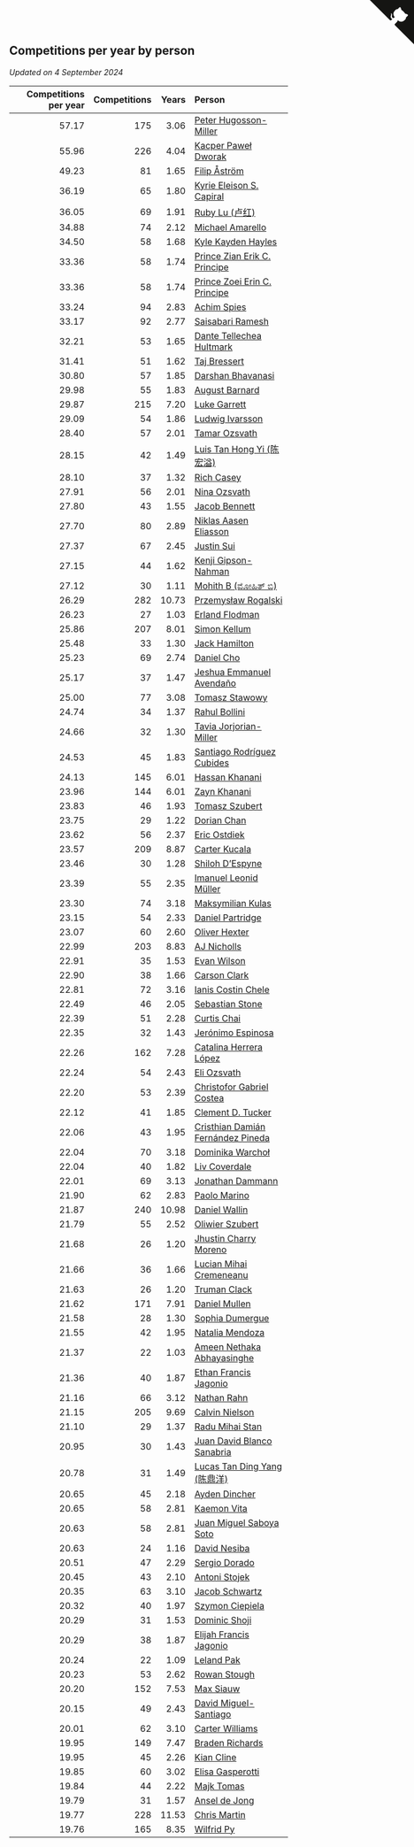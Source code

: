## Competitions per year by person

*Updated on  4 September 2024*

| Competitions per year | Competitions | Years | Person |
| ---: | ---: | ---: | :--- |
| 57.17 | 175 | 3.06 | [Peter Hugosson-Miller](https://www.worldcubeassociation.org/persons/2021HUGO01) |
| 55.96 | 226 | 4.04 | [Kacper Paweł Dworak](https://www.worldcubeassociation.org/persons/2020DWOR01) |
| 49.23 | 81 | 1.65 | [Filip Åström](https://www.worldcubeassociation.org/persons/2023ASTR01) |
| 36.19 | 65 | 1.80 | [Kyrie Eleison S. Capiral](https://www.worldcubeassociation.org/persons/2022CAPI02) |
| 36.05 | 69 | 1.91 | [Ruby Lu (卢红)](https://www.worldcubeassociation.org/persons/2022LURU01) |
| 34.88 | 74 | 2.12 | [Michael Amarello](https://www.worldcubeassociation.org/persons/2022AMAR09) |
| 34.50 | 58 | 1.68 | [Kyle Kayden Hayles](https://www.worldcubeassociation.org/persons/2022HAYL02) |
| 33.36 | 58 | 1.74 | [Prince Zian Erik C. Principe](https://www.worldcubeassociation.org/persons/2022PRIN08) |
| 33.36 | 58 | 1.74 | [Prince Zoei Erin C. Principe](https://www.worldcubeassociation.org/persons/2022PRIN09) |
| 33.24 | 94 | 2.83 | [Achim Spies](https://www.worldcubeassociation.org/persons/2021SPIE01) |
| 33.17 | 92 | 2.77 | [Saisabari Ramesh](https://www.worldcubeassociation.org/persons/2021RAME01) |
| 32.21 | 53 | 1.65 | [Dante Tellechea Hultmark](https://www.worldcubeassociation.org/persons/2023HULT01) |
| 31.41 | 51 | 1.62 | [Taj Bressert](https://www.worldcubeassociation.org/persons/2023BRES01) |
| 30.80 | 57 | 1.85 | [Darshan Bhavanasi](https://www.worldcubeassociation.org/persons/2022BHAV01) |
| 29.98 | 55 | 1.83 | [August Barnard](https://www.worldcubeassociation.org/persons/2022BARN21) |
| 29.87 | 215 | 7.20 | [Luke Garrett](https://www.worldcubeassociation.org/persons/2017GARR05) |
| 29.09 | 54 | 1.86 | [Ludwig Ivarsson](https://www.worldcubeassociation.org/persons/2022IVAR01) |
| 28.40 | 57 | 2.01 | [Tamar Ozsvath](https://www.worldcubeassociation.org/persons/2022OZSV04) |
| 28.15 | 42 | 1.49 | [Luis Tan Hong Yi (陈宏溢)](https://www.worldcubeassociation.org/persons/2023YILU01) |
| 28.10 | 37 | 1.32 | [Rich Casey](https://www.worldcubeassociation.org/persons/2023CASE06) |
| 27.91 | 56 | 2.01 | [Nina Ozsvath](https://www.worldcubeassociation.org/persons/2022OZSV03) |
| 27.80 | 43 | 1.55 | [Jacob Bennett](https://www.worldcubeassociation.org/persons/2023BENN04) |
| 27.70 | 80 | 2.89 | [Niklas Aasen Eliasson](https://www.worldcubeassociation.org/persons/2021ELIA01) |
| 27.37 | 67 | 2.45 | [Justin Sui](https://www.worldcubeassociation.org/persons/2022SUIJ01) |
| 27.15 | 44 | 1.62 | [Kenji Gipson-Nahman](https://www.worldcubeassociation.org/persons/2023GIPS01) |
| 27.12 | 30 | 1.11 | [Mohith B (ಮೋಹಿತ್ ಬಿ)](https://www.worldcubeassociation.org/persons/2023BMOH01) |
| 26.29 | 282 | 10.73 | [Przemysław Rogalski](https://www.worldcubeassociation.org/persons/2013ROGA02) |
| 26.23 | 27 | 1.03 | [Erland Flodman](https://www.worldcubeassociation.org/persons/2023FLOD01) |
| 25.86 | 207 | 8.01 | [Simon Kellum](https://www.worldcubeassociation.org/persons/2016KELL12) |
| 25.48 | 33 | 1.30 | [Jack Hamilton](https://www.worldcubeassociation.org/persons/2023HAMI08) |
| 25.23 | 69 | 2.74 | [Daniel Cho](https://www.worldcubeassociation.org/persons/2021CHOD01) |
| 25.17 | 37 | 1.47 | [Jeshua Emmanuel Avendaño](https://www.worldcubeassociation.org/persons/2023AVEN01) |
| 25.00 | 77 | 3.08 | [Tomasz Stawowy](https://www.worldcubeassociation.org/persons/2021STAW01) |
| 24.74 | 34 | 1.37 | [Rahul Bollini](https://www.worldcubeassociation.org/persons/2023BOLL01) |
| 24.66 | 32 | 1.30 | [Tavia Jorjorian-Miller](https://www.worldcubeassociation.org/persons/2023JORJ01) |
| 24.53 | 45 | 1.83 | [Santiago Rodríguez Cubides](https://www.worldcubeassociation.org/persons/2022CUBI01) |
| 24.13 | 145 | 6.01 | [Hassan Khanani](https://www.worldcubeassociation.org/persons/2018KHAN26) |
| 23.96 | 144 | 6.01 | [Zayn Khanani](https://www.worldcubeassociation.org/persons/2018KHAN28) |
| 23.83 | 46 | 1.93 | [Tomasz Szubert](https://www.worldcubeassociation.org/persons/2022SZUB02) |
| 23.75 | 29 | 1.22 | [Dorian Chan](https://www.worldcubeassociation.org/persons/2023DORI01) |
| 23.62 | 56 | 2.37 | [Eric Ostdiek](https://www.worldcubeassociation.org/persons/2022OSTD01) |
| 23.57 | 209 | 8.87 | [Carter Kucala](https://www.worldcubeassociation.org/persons/2015KUCA01) |
| 23.46 | 30 | 1.28 | [Shiloh D’Espyne](https://www.worldcubeassociation.org/persons/2023DESP01) |
| 23.39 | 55 | 2.35 | [Imanuel Leonid Müller](https://www.worldcubeassociation.org/persons/2022MULL02) |
| 23.30 | 74 | 3.18 | [Maksymilian Kulas](https://www.worldcubeassociation.org/persons/2021KULA02) |
| 23.15 | 54 | 2.33 | [Daniel Partridge](https://www.worldcubeassociation.org/persons/2022PART02) |
| 23.07 | 60 | 2.60 | [Oliver Hexter](https://www.worldcubeassociation.org/persons/2022HEXT01) |
| 22.99 | 203 | 8.83 | [AJ Nicholls](https://www.worldcubeassociation.org/persons/2015NICH04) |
| 22.91 | 35 | 1.53 | [Evan Wilson](https://www.worldcubeassociation.org/persons/2023WILS11) |
| 22.90 | 38 | 1.66 | [Carson Clark](https://www.worldcubeassociation.org/persons/2023CLAR02) |
| 22.81 | 72 | 3.16 | [Ianis Costin Chele](https://www.worldcubeassociation.org/persons/2021CHEL01) |
| 22.49 | 46 | 2.05 | [Sebastian Stone](https://www.worldcubeassociation.org/persons/2022STON09) |
| 22.39 | 51 | 2.28 | [Curtis Chai](https://www.worldcubeassociation.org/persons/2022CHAI02) |
| 22.35 | 32 | 1.43 | [Jerónimo Espinosa](https://www.worldcubeassociation.org/persons/2023ESPI07) |
| 22.26 | 162 | 7.28 | [Catalina Herrera López](https://www.worldcubeassociation.org/persons/2017LOPE31) |
| 22.24 | 54 | 2.43 | [Eli Ozsvath](https://www.worldcubeassociation.org/persons/2022OZSV01) |
| 22.20 | 53 | 2.39 | [Christofor Gabriel Costea](https://www.worldcubeassociation.org/persons/2022COST03) |
| 22.12 | 41 | 1.85 | [Clement D. Tucker](https://www.worldcubeassociation.org/persons/2022TUCK09) |
| 22.06 | 43 | 1.95 | [Cristhian Damián Fernández Pineda](https://www.worldcubeassociation.org/persons/2022PINE05) |
| 22.04 | 70 | 3.18 | [Dominika Warchoł](https://www.worldcubeassociation.org/persons/2021WARC01) |
| 22.04 | 40 | 1.82 | [Liv Coverdale](https://www.worldcubeassociation.org/persons/2022COVE02) |
| 22.01 | 69 | 3.13 | [Jonathan Dammann](https://www.worldcubeassociation.org/persons/2021DAMM01) |
| 21.90 | 62 | 2.83 | [Paolo Marino](https://www.worldcubeassociation.org/persons/2021MARI04) |
| 21.87 | 240 | 10.98 | [Daniel Wallin](https://www.worldcubeassociation.org/persons/2013WALL03) |
| 21.79 | 55 | 2.52 | [Oliwier Szubert](https://www.worldcubeassociation.org/persons/2022SZUB01) |
| 21.68 | 26 | 1.20 | [Jhustin Charry Moreno](https://www.worldcubeassociation.org/persons/2023MORE20) |
| 21.66 | 36 | 1.66 | [Lucian Mihai Cremeneanu](https://www.worldcubeassociation.org/persons/2023CREM01) |
| 21.63 | 26 | 1.20 | [Truman Clack](https://www.worldcubeassociation.org/persons/2023CLAC02) |
| 21.62 | 171 | 7.91 | [Daniel Mullen](https://www.worldcubeassociation.org/persons/2016MULL04) |
| 21.58 | 28 | 1.30 | [Sophia Dumergue](https://www.worldcubeassociation.org/persons/2023DUME02) |
| 21.55 | 42 | 1.95 | [Natalia Mendoza](https://www.worldcubeassociation.org/persons/2022MEND24) |
| 21.37 | 22 | 1.03 | [Ameen Nethaka Abhayasinghe](https://www.worldcubeassociation.org/persons/2023ABHA02) |
| 21.36 | 40 | 1.87 | [Ethan Francis Jagonio](https://www.worldcubeassociation.org/persons/2022JAGO03) |
| 21.16 | 66 | 3.12 | [Nathan Rahn](https://www.worldcubeassociation.org/persons/2021RAHN01) |
| 21.15 | 205 | 9.69 | [Calvin Nielson](https://www.worldcubeassociation.org/persons/2014NIEL03) |
| 21.10 | 29 | 1.37 | [Radu Mihai Stan](https://www.worldcubeassociation.org/persons/2023STAN09) |
| 20.95 | 30 | 1.43 | [Juan David Blanco Sanabria](https://www.worldcubeassociation.org/persons/2023SANA04) |
| 20.78 | 31 | 1.49 | [Lucas Tan Ding Yang (陈鼎洋)](https://www.worldcubeassociation.org/persons/2023YANG10) |
| 20.65 | 45 | 2.18 | [Ayden Dincher](https://www.worldcubeassociation.org/persons/2022DINC01) |
| 20.65 | 58 | 2.81 | [Kaemon Vita](https://www.worldcubeassociation.org/persons/2021VITA01) |
| 20.63 | 58 | 2.81 | [Juan Miguel Saboya Soto](https://www.worldcubeassociation.org/persons/2021SOTO01) |
| 20.63 | 24 | 1.16 | [David Nesiba](https://www.worldcubeassociation.org/persons/2023NESI01) |
| 20.51 | 47 | 2.29 | [Sergio Dorado](https://www.worldcubeassociation.org/persons/2022CORR05) |
| 20.45 | 43 | 2.10 | [Antoni Stojek](https://www.worldcubeassociation.org/persons/2022STOJ03) |
| 20.35 | 63 | 3.10 | [Jacob Schwartz](https://www.worldcubeassociation.org/persons/2021SCHW01) |
| 20.32 | 40 | 1.97 | [Szymon Ciepiela](https://www.worldcubeassociation.org/persons/2022CIEP01) |
| 20.29 | 31 | 1.53 | [Dominic Shoji](https://www.worldcubeassociation.org/persons/2023SHOJ01) |
| 20.29 | 38 | 1.87 | [Elijah Francis Jagonio](https://www.worldcubeassociation.org/persons/2022JAGO02) |
| 20.24 | 22 | 1.09 | [Leland Pak](https://www.worldcubeassociation.org/persons/2023PAKL02) |
| 20.23 | 53 | 2.62 | [Rowan Stough](https://www.worldcubeassociation.org/persons/2022STOU01) |
| 20.20 | 152 | 7.53 | [Max Siauw](https://www.worldcubeassociation.org/persons/2017SIAU02) |
| 20.15 | 49 | 2.43 | [David Miguel-Santiago](https://www.worldcubeassociation.org/persons/2022MIGU02) |
| 20.01 | 62 | 3.10 | [Carter Williams](https://www.worldcubeassociation.org/persons/2021WILL06) |
| 19.95 | 149 | 7.47 | [Braden Richards](https://www.worldcubeassociation.org/persons/2017RICH02) |
| 19.95 | 45 | 2.26 | [Kian Cline](https://www.worldcubeassociation.org/persons/2022CLIN01) |
| 19.85 | 60 | 3.02 | [Elisa Gasperotti](https://www.worldcubeassociation.org/persons/2021GASP01) |
| 19.84 | 44 | 2.22 | [Majk Tomas](https://www.worldcubeassociation.org/persons/2022TOMA05) |
| 19.79 | 31 | 1.57 | [Ansel de Jong](https://www.worldcubeassociation.org/persons/2023JONG01) |
| 19.77 | 228 | 11.53 | [Chris Martin](https://www.worldcubeassociation.org/persons/2013MART03) |
| 19.76 | 165 | 8.35 | [Wilfrid Py](https://www.worldcubeassociation.org/persons/2016PYWI01) |


<a href="https://github.com/jonatanklosko/wca_statistics" class="github-corner" aria-label="View source on Github"><svg width="80" height="80" viewBox="0 0 250 250" style="fill:#151513; color:#fff; position: absolute; top: 0; border: 0; right: 0;" aria-hidden="true"><path d="M0,0 L115,115 L130,115 L142,142 L250,250 L250,0 Z"></path><path d="M128.3,109.0 C113.8,99.7 119.0,89.6 119.0,89.6 C122.0,82.7 120.5,78.6 120.5,78.6 C119.2,72.0 123.4,76.3 123.4,76.3 C127.3,80.9 125.5,87.3 125.5,87.3 C122.9,97.6 130.6,101.9 134.4,103.2" fill="currentColor" style="transform-origin: 130px 106px;" class="octo-arm"></path><path d="M115.0,115.0 C114.9,115.1 118.7,116.5 119.8,115.4 L133.7,101.6 C136.9,99.2 139.9,98.4 142.2,98.6 C133.8,88.0 127.5,74.4 143.8,58.0 C148.5,53.4 154.0,51.2 159.7,51.0 C160.3,49.4 163.2,43.6 171.4,40.1 C171.4,40.1 176.1,42.5 178.8,56.2 C183.1,58.6 187.2,61.8 190.9,65.4 C194.5,69.0 197.7,73.2 200.1,77.6 C213.8,80.2 216.3,84.9 216.3,84.9 C212.7,93.1 206.9,96.0 205.4,96.6 C205.1,102.4 203.0,107.8 198.3,112.5 C181.9,128.9 168.3,122.5 157.7,114.1 C157.9,116.9 156.7,120.9 152.7,124.9 L141.0,136.5 C139.8,137.7 141.6,141.9 141.8,141.8 Z" fill="currentColor" class="octo-body"></path></svg></a><style>.github-corner:hover .octo-arm{animation:octocat-wave 560ms ease-in-out}@keyframes octocat-wave{0%,100%{transform:rotate(0)}20%,60%{transform:rotate(-25deg)}40%,80%{transform:rotate(10deg)}}@media (max-width:500px){.github-corner:hover .octo-arm{animation:none}.github-corner .octo-arm{animation:octocat-wave 560ms ease-in-out}}</style>
